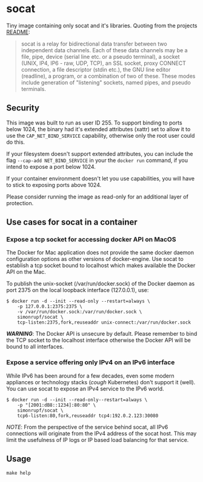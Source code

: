 # socat

Tiny image containing only socat and it's libraries. Quoting from the projects
[README](http://www.dest-unreach.org/socat/doc/README):

> socat is a relay for bidirectional data transfer between two independent data
> channels. Each of these data channels may be a file, pipe, device (serial line
> etc. or a pseudo terminal), a socket (UNIX, IP4, IP6 - raw, UDP, TCP), an
> SSL socket, proxy CONNECT connection, a file descriptor (stdin etc.), the GNU
> line editor (readline), a program, or a combination of two of these. 
> These modes include generation of "listening" sockets, named pipes, and pseudo
> terminals.

## Security

This image was built to run as user ID 255. To support binding to ports below
1024, the binary had it's extended attributes (xattr) set to allow it to use the
`CAP_NET_BIND_SERVICE` capability, otherwise only the root user could do this.

If your filesystem doesn't support extended attributes, you can include the flag
`--cap-add NET_BIND_SERVICE` in your the `docker run` command, if you intend to
expose a port below 1024.

If your container environment doesn't let you use capabilities, you will have
to stick to exposing ports above 1024.

Please consider running the image as read-only for an additional layer of
protection.

## Use cases for socat in a container

### Expose a tcp socket for accessing docker API on MacOS

The Docker for Mac application does not provide the same docker daemon
configuration options as other versions of docker-engine. Use socat to establish
a tcp socket bound to localhost which makes available the Docker API on the Mac.

To publish the unix-socket (/var/run/docker.sock) of the Docker daemon as port 
2375 on the local loopback interface (127.0.0.1), use:

```
$ docker run -d --init --read-only --restart=always \
    -p 127.0.0.1:2375:2375 \
    -v /var/run/docker.sock:/var/run/docker.sock \
    simonrupf/socat \
    tcp-listen:2375,fork,reuseaddr unix-connect:/var/run/docker.sock
```

***WARNING***: The Docker API is unsecure by default. Please remember to bind
the TCP socket to the localhost interface otherwise the Docker API will be
bound to all interfaces.

### Expose a service offering only IPv4 on an IPv6 interface

While IPv6 has been around for a few decades, even some modern appliances or
technology stacks (*cough* Kubernetes) don't support it (well). You can use
socat to expose an IPv4 service to the IPv6 world.

```
$ docker run -d --init --read-only--restart=always \
    -p "[2001:dB8::1234]:80:80" \
    simonrupf/socat \
    tcp6-listen:80,fork,reuseaddr tcp4:192.0.2.123:30080
```

*NOTE*: From the perspective of the service behind socat, all IPv6 connections
will originate from the IPv4 address of the socat host. This may limit the
usefulness of IP logs or IP based load balancing for that service.

## Usage

```shell
make help
```
